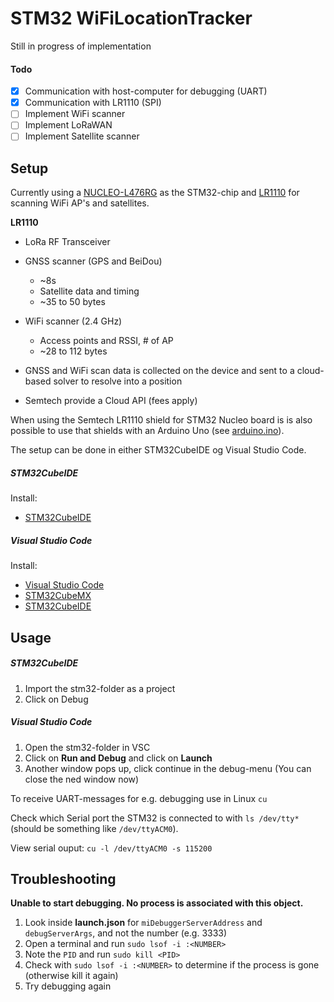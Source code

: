 # STM32 WiFiLocationTracker

Still in progress of implementation

#### Todo

* [X] Communication with host-computer for debugging (UART)
* [X] Communication with LR1110 (SPI)
* [ ] Implement WiFi scanner
* [ ] Implement LoRaWAN
* [ ] Implement Satellite scanner

## Setup

Currently using a [NUCLEO-L476RG](https://www.st.com/en/evaluation-tools/nucleo-l476rg.html) as the STM32-chip and [LR1110](https://www.semtech.com/products/wireless-rf/lora-edge/lr1110) for scanning WiFi AP's and satellites.

**LR1110**

* LoRa RF Transceiver
* GNSS scanner (GPS and BeiDou)

  * ~8s
  * Satellite data and timing
  * ~35 to 50 bytes
* WiFi scanner (2.4 GHz)

  * Access points and RSSI, # of AP
  * ~28 to 112 bytes
* GNSS and WiFi scan data is collected on the device and sent to a cloud-based solver to resolve into a position
* Semtech provide a Cloud API (fees apply)

When using the Semtech LR1110 shield for STM32 Nucleo board is is also possible to use that shields with an Arduino Uno (see [arduino.ino](arduino/arduino.ino)).


The setup can be done in either STM32CubeIDE og Visual Studio Code.

##### STM32CubeIDE

Install:

* [STM32CubeIDE](https://www.st.com/en/development-tools/stm32cubeide.html)

##### Visual Studio Code

Install:

* [Visual Studio Code](https://code.visualstudio.com/download)
* [STM32CubeMX](https://www.st.com/resource/en/user_manual/dm00104712-stm32cubemx-for-stm32-configuration-and-initialization-c-code-generation-stmicroelectronics.pdf)
* [STM32CubeIDE](https://www.st.com/en/development-tools/stm32cubeide.html)

## Usage

##### STM32CubeIDE

1. Import the stm32-folder as a project
2. Click on Debug

##### Visual Studio Code

1. Open the stm32-folder in VSC
3. Click on **Run and Debug** and click on **Launch**
4. Another window pops up, click continue in the debug-menu (You can close the ned window now)

To receive UART-messages for e.g. debugging use in Linux `cu`

Check which Serial port the STM32 is connected to with `ls /dev/tty*` (should be something like `/dev/ttyACM0`).

View serial ouput: `cu -l /dev/ttyACM0 -s 115200`

## Troubleshooting

**Unable to start debugging. No process is associated with this object.**

1. Look inside **launch.json** for `miDebuggerServerAddress` and `debugServerArgs`, and not the number (e.g. 3333)
2. Open a terminal and run `sudo lsof -i :<NUMBER>`
3. Note the `PID` and run `sudo kill <PID>`
4. Check with `sudo lsof -i :<NUMBER>` to determine if the process is gone (otherwise kill it again)
5. Try debugging again

